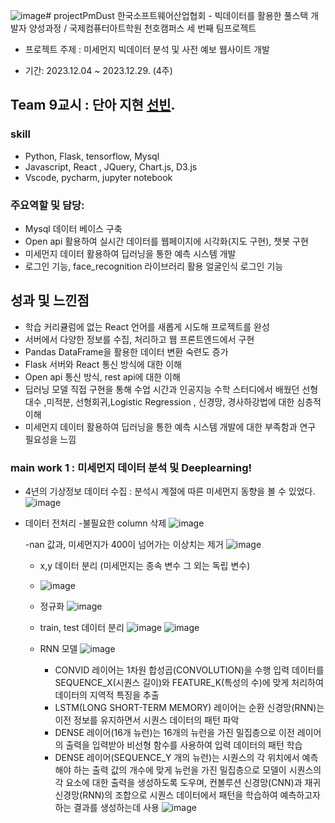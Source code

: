 ![image](https://github.com/bin2da97/projectPmDust/assets/117819102/22bb7f2e-3a3a-492d-910b-9c7130206cf2)# projectPmDust
한국소프트웨어산업협회 -  빅데이터를 활용한 풀스택 개발자 양성과정 / 국제컴퓨터아트학원 천호캠퍼스 세 번째 팀프로젝트

- 프로젝트 주제 : 미세먼지 빅데이터 분석 및 사전 예보 웹사이트 개발 

- 기간: 2023.12.04 ~ 2023.12.29. (4주)

## Team 9교시 : 단아 지현 [선빈](https://github.com/bin2da97).

### skill
- Python, Flask, tensorflow, Mysql
- Javascript, React , JQuery, Chart.js, D3.js
- Vscode, pycharm, jupyter notebook


### 주요역할 및 담당: 
- Mysql 데이터 베이스 구축
- Open api 활용하여 실시간 데이터를 웹페이지에 시각화(지도 구현), 챗봇 구현
- 미세먼지 데이터 활용하여 딥러닝을 통한 예측 시스템 개발
- 로그인 기능, face_recognition 라이브러리 활용 얼굴인식 로그인 기능

## 성과 및 느낀점
- 학습 커리큘럼에 없는 React 언어를 새롭게 시도해 프로젝트를 완성
- 서버에서 다양한 정보를 수집, 처리하고 웹 프론트엔드에서 구현 
- Pandas DataFrame을 활용한 데이터 변환 숙련도 증가
- Flask 서버와 React 통신 방식에 대한 이해
- Open api 통신 방식, rest api에 대한 이해
- 딥러닝 모델 직접 구현을 통해 수업 시간과 인공지능 수학 스터디에서 배웠던 선형대수 ,미적분, 선형회귀,Logistic Regression , 신경망, 경사하강법에  대한  심층적 이해
- 미세먼지 데이터 활용하여 딥러닝을 통한 예측 시스템 개발에 대한 부족함과 연구 필요성을 느낌


### main work 1 : 미세먼지 데이터 분석 및 Deeplearning!
- 4년의 기상정보 데이터 수집 : 분석시 계절에 따른 미세먼지 동향을 볼 수 있었다.
![image](https://github.com/bin2da97/projectPmDust/assets/117819102/f6fda958-07b4-415a-9be1-57279337154b)

- 데이터 전처리
  -불필요한 column 삭제
  ![image](https://github.com/bin2da97/projectPmDust/assets/117819102/45986800-287d-4748-9f31-9807749d787a)

  -nan 값과, 미세먼지가 400이 넘어가는 이상치는 제거
  ![image](https://github.com/bin2da97/projectPmDust/assets/117819102/dc314198-afc5-418a-a796-fc87d84a7f92)

  - x,y 데이터 분리 (미세먼지는 종속 변수 그 외는 독립 변수)
  - ![image](https://github.com/bin2da97/projectPmDust/assets/117819102/6c0f9274-8064-4446-8091-65a180268357)
  
  - 정규화
    ![image](https://github.com/bin2da97/projectPmDust/assets/117819102/6b436de3-b445-4f2e-b6f4-1db2c7fb3306)
    
  - train, test 데이터 분리
    ![image](https://github.com/bin2da97/projectPmDust/assets/117819102/389d5ef3-183c-4255-a6d6-cefe409ce380)
    ![image](https://github.com/bin2da97/projectPmDust/assets/117819102/ebd6c83e-8530-41e8-97f6-5491fbdea5bf)

  - RNN 모델
      ![image](https://github.com/bin2da97/projectPmDust/assets/117819102/dd4a1d0e-c264-4ab7-9936-02c85b9b929c)
    - CONVID 레이어는 1차원 합성곱(CONVOLUTION)을 수행 입력 데이터를 SEQUENCE_X(시퀀스 길이)와 FEATURE_K(특성의 수)에 맞게 처리하여 데이터의 지역적 특징을 추출
    - LSTM(LONG SHORT-TERM MEMORY) 레이어는 순환 신경망(RNN)는 이전 정보를 유지하면서 시퀀스 데이터의 패턴 파악
    - DENSE 레이어(16개 뉴런)는 16개의 뉴런을 가진 밀집층으로 이전 레이어의 출력을 입력받아 비선형 함수를 사용하여 입력 데이터의 패턴 학습
    - DENSE 레이어(SEQUENCE_Y 개의 뉴런)는 시퀀스의 각 위치에서 예측해야 하는 출력 값의 개수에 맞게 뉴런을 가진 밀집층으로 모델이 시퀀스의 각 요소에 대한 출력을 생성하도록 도우며, 컨볼루션 신경망(CNN)과 재귀 신경망(RNN)의 조합으로 시퀀스 데이터에서 패턴을 학습하여 예측하고자 하는 결과를 생성하는데 사용
![image](https://github.com/bin2da97/projectPmDust/assets/117819102/a2e28e12-a91c-4cce-99b7-facd50895d8b)







